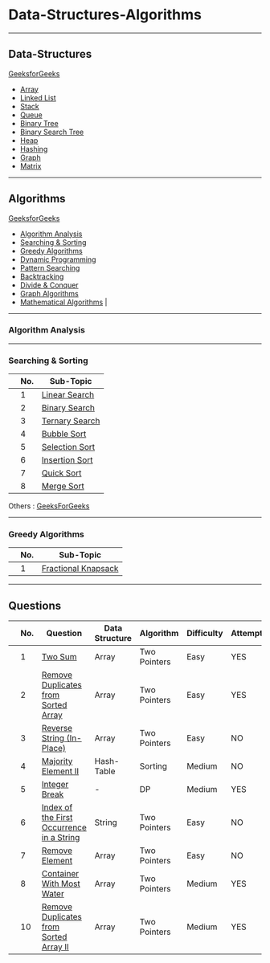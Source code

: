 # Data-Structures-Algorithms

***

## Data-Structures
[GeeksforGeeks](https://www.geeksforgeeks.org/data-structures/)

- [Array](#array)
- [Linked List](#linked-list)
- [Stack](#stack)
- [Queue](#queue)
- [Binary Tree](#binary-tree)
- [Binary Search Tree](#binary-search-tree)
- [Heap](#heap)
- [Hashing](#hashing)
- [Graph](#graph)
- [Matrix](#matrix)


***

## Algorithms
[GeeksforGeeks](https://www.geeksforgeeks.org/fundamentals-of-algorithms/)  

- [Algorithm Analysis](#algorithm-analysis)  
- [Searching & Sorting](#searching--sorting)   
- [Greedy Algorithms](#greedy-algorithms)  
- [Dynamic Programming](#dynamic-programming)   
- [Pattern Searching](#pattern-searching)   
- [Backtracking](#backtracking) 
- [Divide & Conquer](#divide--conquer) 
- [Graph Algorithms](#graph-algorithms)  
- [Mathematical Algorithms](#mathematical-algorithms) |

---

### Algorithm Analysis

---

### Searching & Sorting
| | No. | Sub-Topic |
|-|----|-----|
| | 1 | [Linear Search](https://www.geeksforgeeks.org/linear-search/)
| | 2 | [Binary Search](https://www.geeksforgeeks.org/binary-search/)
| | 3 | [Ternary Search](https://www.geeksforgeeks.org/ternary-search/)
| | 4 | [Bubble Sort](http://www.geeksforgeeks.org/bubble-sort/)
| | 5 | [Selection Sort](http://www.geeksforgeeks.org/selection-sort/)
| | 6 | [Insertion Sort](http://www.geeksforgeeks.org/insertion-sort/)
| | 7 | [Quick Sort](http://www.geeksforgeeks.org/quick-sort/)
| | 8 | [Merge Sort](http://www.geeksforgeeks.org/merge-sort/)

Others : [GeeksForGeeks](https://www.geeksforgeeks.org/sorting-algorithms/)

---
### Greedy Algorithms
| | No. | Sub-Topic | 
|-|----|-----|
| | 1 | [Fractional Knapsack](https://www.geeksforgeeks.org/fractional-knapsack-problem/)

***

## Questions 

| | No. | Question | Data Structure| Algorithm | Difficulty | Attempt | Date |
|-|-----|-----------------|-------|-----------|-----|------|-----|
| |  1  | [Two Sum](https://leetcode.com/submissions/detail/1067128275/) | Array | Two Pointers | Easy | YES | 2023-10-04 |
| |  2  | [Remove Duplicates from Sorted Array](https://leetcode.com/problems/remove-duplicates-from-sorted-array/submissions/) | Array | Two Pointers | Easy | YES | 2023-10-4 |
| |  3  | [Reverse String (In-Place)](https://leetcode.com/problems/reverse-string/submissions/) | Array | Two Pointers | Easy | NO | 2023-10-4 |
| |  4  | [Majority Element II](https://leetcode.com/problems/majority-element-ii/description/?envType=daily-question&envId=2023-10-05) | Hash-Table | Sorting | Medium | NO | 2023-10-06 |
| |  5  | [Integer Break](https://leetcode.com/problems/integer-break/description/?envType=daily-question&envId=2023-10-06) | - | DP | Medium | YES | 2023-10-07 |
| |  6  | [Index of the First Occurrence in a String](https://leetcode.com/problems/find-the-index-of-the-first-occurrence-in-a-string/description/) | String | Two Pointers | Easy | NO | 2023-10-07 |
| |  7  | [Remove Element](https://leetcode.com/problems/remove-element/description/) | Array | Two Pointers | Easy | NO | 2023-10-07 |
| |  8  | [Container With Most Water](https://leetcode.com/problems/container-with-most-water/description/) | Array | Two Pointers | Medium | YES | 2023-10-08 | 
| | 10  | [Remove Duplicates from Sorted Array II](https://leetcode.com/problems/remove-duplicates-from-sorted-array-ii/description/) | Array | Two Pointers | Medium | YES | 2023-10-08 | 

